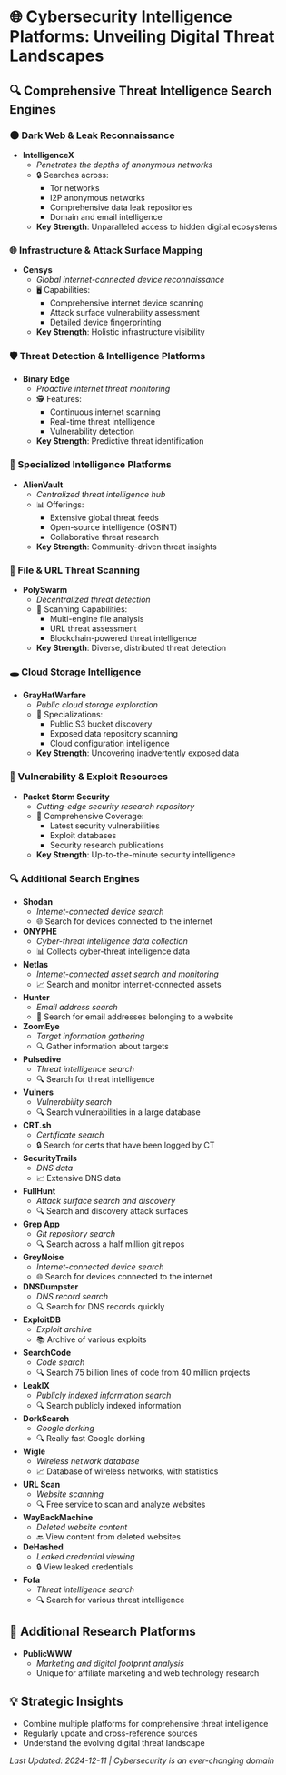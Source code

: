 # 🌐 Cybersecurity Intelligence Platforms: Unveiling Digital Threat Landscapes

## 🔍 Comprehensive Threat Intelligence Search Engines

### 🌑 Dark Web & Leak Reconnaissance
- **IntelligenceX** 
  - *Penetrates the depths of anonymous networks*
  - 🔒 Searches across:
    - Tor networks
    - I2P anonymous networks
    - Comprehensive data leak repositories
    - Domain and email intelligence
  - **Key Strength**: Unparalleled access to hidden digital ecosystems

### 🌐 Infrastructure & Attack Surface Mapping
- **Censys**
  - *Global internet-connected device reconnaissance*
  - 🖥️ Capabilities:
    - Comprehensive internet device scanning
    - Attack surface vulnerability assessment
    - Detailed device fingerprinting
  - **Key Strength**: Holistic infrastructure visibility

### 🛡️ Threat Detection & Intelligence Platforms
- **Binary Edge**
  - *Proactive internet threat monitoring*
  - 🕵️ Features:
    - Continuous internet scanning
    - Real-time threat intelligence
    - Vulnerability detection
  - **Key Strength**: Predictive threat identification

### 🌈 Specialized Intelligence Platforms
- **AlienVault**
  - *Centralized threat intelligence hub*
  - 📊 Offerings:
    - Extensive global threat feeds
    - Open-source intelligence (OSINT)
    - Collaborative threat research
  - **Key Strength**: Community-driven threat insights

### 🔐 File & URL Threat Scanning
- **PolySwarm**
  - *Decentralized threat detection*
  - 🧬 Scanning Capabilities:
    - Multi-engine file analysis
    - URL threat assessment
    - Blockchain-powered threat intelligence
  - **Key Strength**: Diverse, distributed threat detection

### 🕳️ Cloud Storage Intelligence
- **GrayHatWarfare**
  - *Public cloud storage exploration*
  - 💾 Specializations:
    - Public S3 bucket discovery
    - Exposed data repository scanning
    - Cloud configuration intelligence
  - **Key Strength**: Uncovering inadvertently exposed data

### 📡 Vulnerability & Exploit Resources
- **Packet Storm Security**
  - *Cutting-edge security research repository*
  - 🚨 Comprehensive Coverage:
    - Latest security vulnerabilities
    - Exploit databases
    - Security research publications
  - **Key Strength**: Up-to-the-minute security intelligence

### 🔍 Additional Search Engines
- **Shodan**
  - *Internet-connected device search*
  - 🌐 Search for devices connected to the internet
- **ONYPHE**
  - *Cyber-threat intelligence data collection*
  - 📊 Collects cyber-threat intelligence data
- **Netlas**
  - *Internet-connected asset search and monitoring*
  - 📈 Search and monitor internet-connected assets
- **Hunter**
  - *Email address search*
  - 📧 Search for email addresses belonging to a website
- **ZoomEye**
  - *Target information gathering*
  - 🔍 Gather information about targets
- **Pulsedive**
  - *Threat intelligence search*
  - 🔍 Search for threat intelligence
- **Vulners**
  - *Vulnerability search*
  - 🔍 Search vulnerabilities in a large database
- **CRT.sh**
  - *Certificate search*
  - 🔒 Search for certs that have been logged by CT
- **SecurityTrails**
  - *DNS data*
  - 📈 Extensive DNS data
- **FullHunt**
  - *Attack surface search and discovery*
  - 🔍 Search and discovery attack surfaces
- **Grep App**
  - *Git repository search*
  - 🔍 Search across a half million git repos
- **GreyNoise**
  - *Internet-connected device search*
  - 🌐 Search for devices connected to the internet
- **DNSDumpster**
  - *DNS record search*
  - 🔍 Search for DNS records quickly
- **ExploitDB**
  - *Exploit archive*
  - 📚 Archive of various exploits
- **SearchCode**
  - *Code search*
  - 🔍 Search 75 billion lines of code from 40 million projects
- **LeakIX**
  - *Publicly indexed information search*
  - 🔍 Search publicly indexed information
- **DorkSearch**
  - *Google dorking*
  - 🔍 Really fast Google dorking
- **Wigle**
  - *Wireless network database*
  - 📈 Database of wireless networks, with statistics
- **URL Scan**
  - *Website scanning*
  - 🔍 Free service to scan and analyze websites
- **WayBackMachine**
  - *Deleted website content*
  - 🔙 View content from deleted websites
- **DeHashed**
  - *Leaked credential viewing*
  - 🔒 View leaked credentials
- **Fofa**
  - *Threat intelligence search*
  - 🔍 Search for various threat intelligence

## 🔬 Additional Research Platforms
- **PublicWWW**
  - *Marketing and digital footprint analysis*
  - Unique for affiliate marketing and web technology research

## 💡 Strategic Insights
- Combine multiple platforms for comprehensive threat intelligence
- Regularly update and cross-reference sources
- Understand the evolving digital threat landscape

*Last Updated: 2024-12-11 | Cybersecurity is an ever-changing domain*